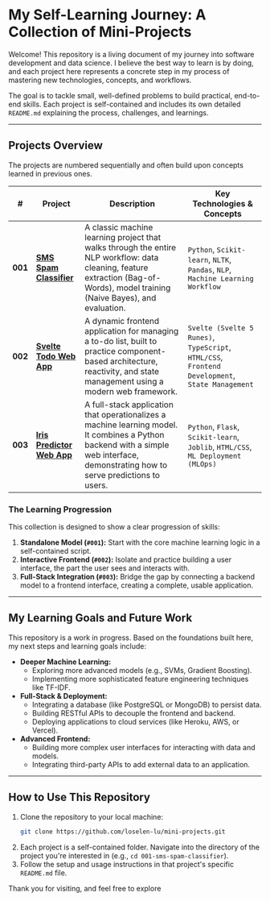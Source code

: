 # My Self-Learning Journey: A Collection of Mini-Projects

Welcome! This repository is a living document of my journey into software development and data science. I believe the best way to learn is by doing, and each project here represents a concrete step in my process of mastering new technologies, concepts, and workflows.

The goal is to tackle small, well-defined problems to build practical, end-to-end skills. Each project is self-contained and includes its own detailed `README.md` explaining the process, challenges, and learnings.

---

## Projects Overview

The projects are numbered sequentially and often build upon concepts learned in previous ones.

| # | Project | Description | Key Technologies & Concepts |
|---|---|---|---|
| **001** | [**SMS Spam Classifier**](./001-sms-spam-classifier/) | A classic machine learning project that walks through the entire NLP workflow: data cleaning, feature extraction (Bag-of-Words), model training (Naive Bayes), and evaluation. | `Python`, `Scikit-learn`, `NLTK`, `Pandas`, `NLP`, `Machine Learning Workflow` |
| **002** | [**Svelte Todo Web App**](./002-simple-todo-web/) | A dynamic frontend application for managing a to-do list, built to practice component-based architecture, reactivity, and state management using a modern web framework. | `Svelte (Svelte 5 Runes)`, `TypeScript`, `HTML/CSS`, `Frontend Development`, `State Management` |
| **003** | [**Iris Predictor Web App**](./003-iris-flower-classifier-gui/) | A full-stack application that operationalizes a machine learning model. It combines a Python backend with a simple web interface, demonstrating how to serve predictions to users. | `Python`, `Flask`, `Scikit-learn`, `Joblib`, `HTML/CSS`, `ML Deployment (MLOps)` |

### The Learning Progression

This collection is designed to show a clear progression of skills:
1.  **Standalone Model (`#001`):** Start with the core machine learning logic in a self-contained script.
2.  **Interactive Frontend (`#002`):** Isolate and practice building a user interface, the part the user sees and interacts with.
3.  **Full-Stack Integration (`#003`):** Bridge the gap by connecting a backend model to a frontend interface, creating a complete, usable application.

---

## My Learning Goals and Future Work

This repository is a work in progress. Based on the foundations built here, my next steps and learning goals include:

*   **Deeper Machine Learning:**
    *   Exploring more advanced models (e.g., SVMs, Gradient Boosting).
    *   Implementing more sophisticated feature engineering techniques like TF-IDF.
*   **Full-Stack & Deployment:**
    *   Integrating a database (like PostgreSQL or MongoDB) to persist data.
    *   Building RESTful APIs to decouple the frontend and backend.
    *   Deploying applications to cloud services (like Heroku, AWS, or Vercel).
*   **Advanced Frontend:**
    *   Building more complex user interfaces for interacting with data and models.
    *   Integrating third-party APIs to add external data to an application.

---

## How to Use This Repository

1.  Clone the repository to your local machine:
    ```bash
    git clone https://github.com/loselen-lu/mini-projects.git
    ```
2.  Each project is a self-contained folder. Navigate into the directory of the project you're interested in (e.g., `cd 001-sms-spam-classifier`).
3.  Follow the setup and usage instructions in that project's specific `README.md` file.

Thank you for visiting, and feel free to explore